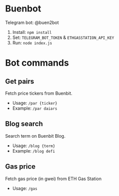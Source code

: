 # Buenbot
Telegram bot: @buen2bot

1. Install: `npm install`
2. Set: `TELEGRAM_BOT_TOKEN` & `ETHGASSTATION_API_KEY`
2. Run: `node index.js`

# Bot commands

## Get pairs
Fetch price tickers from Buenbit.

- Usage: `/par {ticker}`
- Example: `/par daiars`

## Blog search
Search term on Buenbit Blog.

- Usage: `/blog {term}`
- Example: `/blog defi`

## Gas price
Fetch gas price (in gwei) from ETH Gas Station

- Usage: `/gas`